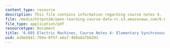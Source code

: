 ```yaml
---
content_type: resource
description: This file contains information regarding course notes 4.
file: /media/https%3A/open-learning-course-data-rc.s3.amazonaws.com/6-685-electric-machines-fall-2013/a10eb941769a0f5fa6a7460a8a7bb201_MIT6_685F13_chapter4.pdf
file_type: application/pdf
resourcetype: Document
title: '6.685 Electric Machines, Course Notes 4: Elementary Synchronous Machine Models'
uid: a10eb941-769a-0f5f-a6a7-460a8a7bb201
---
```

